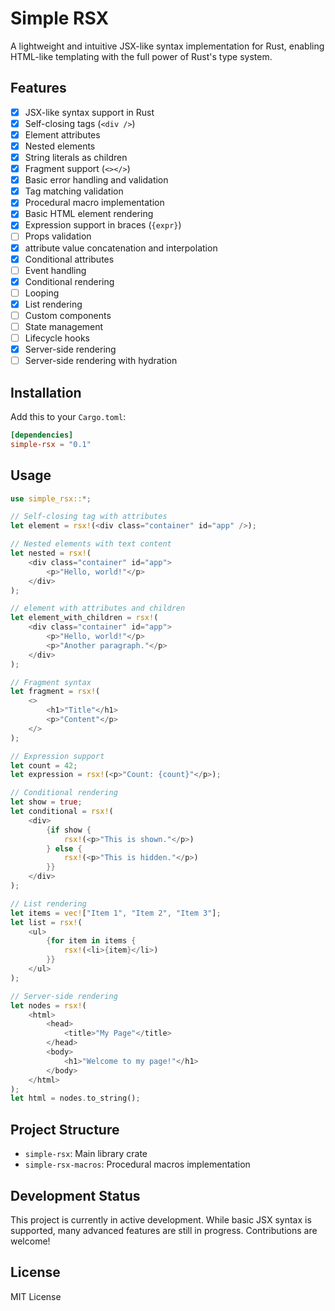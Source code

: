 # Simple RSX

A lightweight and intuitive JSX-like syntax implementation for Rust, enabling HTML-like templating with the full power of Rust's type system.

## Features

- [x] JSX-like syntax support in Rust
- [x] Self-closing tags (`<div />`)
- [x] Element attributes
- [x] Nested elements
- [x] String literals as children
- [x] Fragment support (`<></>`)
- [x] Basic error handling and validation
- [x] Tag matching validation
- [x] Procedural macro implementation
- [x] Basic HTML element rendering
- [x] Expression support in braces (`{expr}`)
- [ ] Props validation
- [x] attribute value concatenation and interpolation
- [x] Conditional attributes
- [ ] Event handling
- [x] Conditional rendering
- [ ] Looping
- [x] List rendering
- [ ] Custom components
- [ ] State management
- [ ] Lifecycle hooks
- [x] Server-side rendering
- [ ] Server-side rendering with hydration

## Installation

Add this to your `Cargo.toml`:

```toml
[dependencies]
simple-rsx = "0.1"
```

## Usage

```rust
use simple_rsx::*;

// Self-closing tag with attributes
let element = rsx!(<div class="container" id="app" />);

// Nested elements with text content
let nested = rsx!(
    <div class="container" id="app">
        <p>"Hello, world!"</p>
    </div>
);

// element with attributes and children
let element_with_children = rsx!(
    <div class="container" id="app">
        <p>"Hello, world!"</p>
        <p>"Another paragraph."</p>
    </div>
);

// Fragment syntax
let fragment = rsx!(
    <>
        <h1>"Title"</h1>
        <p>"Content"</p>
    </>
);

// Expression support
let count = 42;
let expression = rsx!(<p>"Count: {count}"</p>);

// Conditional rendering
let show = true;
let conditional = rsx!(
    <div>
        {if show {
            rsx!(<p>"This is shown."</p>)
        } else {
            rsx!(<p>"This is hidden."</p>)
        }}
    </div>
);

// List rendering
let items = vec!["Item 1", "Item 2", "Item 3"];
let list = rsx!(
    <ul>
        {for item in items {
            rsx!(<li>{item}</li>)
        }}
    </ul>
);

// Server-side rendering
let nodes = rsx!(
    <html>
        <head>
            <title>"My Page"</title>
        </head>
        <body>
            <h1>"Welcome to my page!"</h1>
        </body>
    </html>
);
let html = nodes.to_string();
```

## Project Structure

- `simple-rsx`: Main library crate
- `simple-rsx-macros`: Procedural macros implementation

## Development Status

This project is currently in active development. While basic JSX syntax is supported, many advanced features are still in progress. Contributions are welcome!

## License

MIT License
